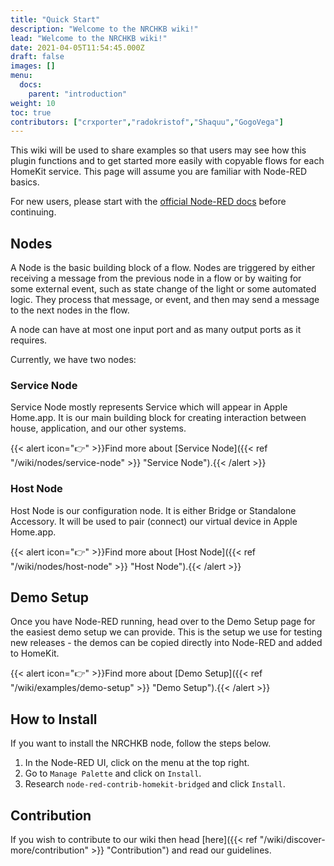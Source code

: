 ```yaml
---
title: "Quick Start"
description: "Welcome to the NRCHKB wiki!"
lead: "Welcome to the NRCHKB wiki!"
date: 2021-04-05T11:54:45.000Z
draft: false
images: []
menu:
  docs:
    parent: "introduction"
weight: 10
toc: true
contributors: ["crxporter","radokristof","Shaquu","GogoVega"]
---
```


This wiki will be used to share examples so that users may see how this plugin functions and to get started more easily with copyable flows for each HomeKit service. This page will assume you are familiar with Node-RED basics.

For new users, please start with the [official Node-RED docs](https://nodered.org/docs/) before continuing.

## Nodes

A Node is the basic building block of a flow.
Nodes are triggered by either receiving a message from the previous node in a flow or by waiting for some external event, such as state change of the light or some automated logic. They process that message, or event, and then may send a message to the next nodes in the flow.

A node can have at most one input port and as many output ports as it requires.

Currently, we have two nodes:

### Service Node

Service Node mostly represents Service which will appear in Apple Home.app.
It is our main building block for creating interaction between house, application, and our other systems.

{{< alert icon="👉" >}}Find more about [Service Node]({{< ref "/wiki/nodes/service-node" >}} "Service Node").{{< /alert >}}

### Host Node

Host Node is our configuration node. It is either Bridge or Standalone Accessory.
It will be used to pair (connect) our virtual device in Apple Home.app.

{{< alert icon="👉" >}}Find more about [Host Node]({{< ref "/wiki/nodes/host-node" >}} "Host Node").{{< /alert >}}

## Demo Setup

Once you have Node-RED running, head over to the Demo Setup page for the easiest demo setup we can provide. This is the setup we use for testing new releases - the demos can be copied directly into Node-RED and added to HomeKit.

{{< alert icon="👉" >}}Find more about [Demo Setup]({{< ref "/wiki/examples/demo-setup" >}} "Demo Setup").{{< /alert >}}

## How to Install

If you want to install the NRCHKB node, follow the steps below.

1. In the Node-RED UI, click on the menu at the top right.
2. Go to `Manage Palette` and click on `Install`.
3. Research `node-red-contrib-homekit-bridged` and click `Install`.

## Contribution

If you wish to contribute to our wiki then head [here]({{< ref "/wiki/discover-more/contribution" >}} "Contribution") and read our guidelines.
